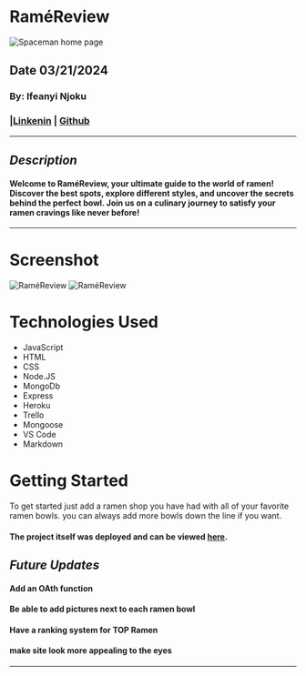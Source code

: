 # RaméReview
![Spaceman home page](https://i.imgur.com/wKFx9yP.png)
## Date 03/21/2024
### By: Ifeanyi Njoku
### |[Linkenin](https://www.linkedin.com/in/ifeanyi-njoku-9n/) | [Github](https://github.com/Nanivile)
***
## ***Description***
#### Welcome to RaméReview, your ultimate guide to the world of ramen! Discover the best spots, explore different styles, and uncover the secrets behind the perfect bowl. Join us on a culinary journey to satisfy your ramen cravings like never before!
***

# Screenshot

![RaméReview](https://imgur.com/a/pSPTxeA)
![RaméReview](https://imgur.com/Hx6RMid)



# Technologies Used

- JavaScript
- HTML
- CSS
- Node.JS
- MongoDb
- Express
- Heroku
- Trello
- Mongoose
- VS Code
- Markdown

# Getting Started

To get started just add a ramen shop you have had with all of your favorite ramen bowls. you can always add more bowls down the line if you want.

#### The project itself was deployed and can be viewed [here](https://nanivile.github.io/Project-1-Spaceman/).

## ***Future Updates***
#### Add an OAth function
#### Be able to add pictures next to each ramen bowl
#### Have a ranking system for TOP Ramen
#### make site look more appealing to the eyes 
***